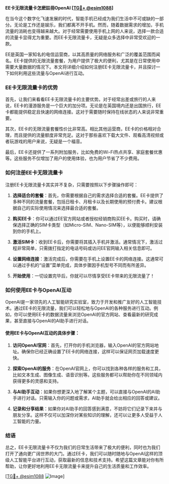 **EE卡无限流量卡怎麽註冊OpenAI [[TG💪+ @esim1088](https://t.me/s/esim1088)]**

在当今这个数字化飞速发展的时代，智能手机已经成为我们生活中不可或缺的一部分。无论是工作还是娱乐，我们都离不开手机。然而，随着数据需求的增加，手机流量的消耗也变得越来越大。对于经常需要使用手机上网的人来说，选择一款合适的流量卡显得尤为重要。而EE卡无限流量卡，无疑是众多选择中非常受欢迎的一款。

EE是英国一家知名的电信运营商，以其高质量的网络服务和广泛的覆盖范围而闻名。EE卡提供的无限流量套餐，为用户提供了极大的便利，尤其是在日常使用中需要大量数据的情况下。本文将详细介绍如何注册EE卡无限流量卡，并且探讨一下如何利用这些流量与OpenAI进行互动。

### EE卡无限流量卡的优势

首先，让我们来看看EE卡无限流量卡的主要优势。对于经常出差或旅行的人来说，EE卡的漫游服务是一个巨大的加分项。无论是在英国境内还是出国旅行，EE卡都能提供稳定且快速的网络连接。这对于需要随时保持在线状态的人来说非常重要。

其次，EE卡的无限流量套餐性价比非常高。相比其他运营商，EE卡的价格相对合理，而且提供的流量额度非常充足。这对于那些喜欢下载大文件、观看高清视频或者玩游戏的用户来说，无疑是一个福音。

最后，EE卡还提供了一系列附加服务，比如免费的Wi-Fi热点共享、家庭套餐优惠等。这些服务不仅增加了用户的使用体验，也为用户节省了不少费用。

### 如何注册EE卡无限流量卡

注册EE卡无限流量卡其实并不复杂，只需要按照以下步骤操作即可：

1. **选择适合的套餐**：首先，你需要根据自己的需求选择合适的套餐。EE卡提供了多种不同的流量套餐，包括日租卡、月租卡以及长期使用的预付费卡。建议根据自己的实际使用情况来选择最合适的套餐。

2. **购买EE卡**：你可以通过EE官方网站或者授权经销商购买EE卡。购买时，请确保选择正确的SIM卡类型（如Micro-SIM、Nano-SIM等），以便能够顺利安装到你的手机上。

3. **激活SIM卡**：收到EE卡后，你需要将其插入手机并激活。通常情况下，激活过程非常简单，只需拨打指定的电话号码或访问EE官网输入相关信息即可。

4. **设置网络连接**：激活完成后，你需要在手机上设置EE卡的网络连接。这通常可以通过手机的“设置”菜单完成，具体步骤因手机型号不同而有所差异。

5. **开始使用**：一切设置完毕后，你就可以尽情享受EE卡带来的无限流量了！

### 如何使用EE卡与OpenAI互动

OpenAI是一家领先的人工智能研究实验室，致力于开发和推广友好的人工智能技术。通过EE卡的无限流量，我们可以轻松地与OpenAI的各种服务进行互动。例如，你可以使用EE卡的数据流量来浏览OpenAI的官方网站、查看最新的研究成果，甚至直接与OpenAI的AI助手进行对话。

#### 使用EE卡与OpenAI互动的具体步骤：

1. **访问OpenAI官网**：首先，打开你的手机浏览器，输入OpenAI的官方网站地址。确保你已经正确设置了EE卡的网络连接，这样可以保证网页加载速度更快。

2. **探索OpenAI的服务**：在OpenAI官网上，你可以找到各种各样的服务和工具，比如文本生成、图像生成、语音识别等。这些服务都可以帮助你在不同领域内获得更多的灵感和支持。

3. **与AI助手互动**：如果你想更深入地了解某个主题，可以直接与OpenAI的AI助手进行对话。只需输入你的问题或需求，AI助手就会给出相应的回答或建议。

4. **记录和分享结果**：如果你对AI助手的回答感到满意，不妨将它们记录下来并与朋友分享。这样不仅可以加深你对某些知识的理解，还可以让更多人受益于人工智能的力量。

### 结语

总之，EE卡无限流量卡不仅为我们的日常生活带来了极大的便利，同时也为我们打开了通向更广阔世界的大门。通过EE卡，我们可以随时随地与OpenAI这样的顶级人工智能平台进行互动，获取最新的信息和技术支持。希望这篇文章能对你有所帮助，让你更好地利用EE卡无限流量卡来提升自己的生活质量和工作效率。

[[TG💪+ @esim1088](https://t.me/s/esim1088) ![Image](https://i.postimg.cc/4NQfJmqS/Snipaste-2025-05-13-00-14-12.png)]